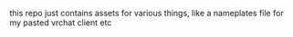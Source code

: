 this repo just contains assets for various things, like a nameplates file for my pasted vrchat client etc
